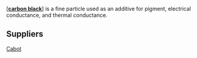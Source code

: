 [[**carbon black**]](https://en.wikipedia.org/wiki/Carbon_black) is a fine particle used as an additive for pigment, electrical conductance, and thermal conductance.

## Suppliers
[Cabot](https://en.wikipedia.org/wiki/Carbon_black)